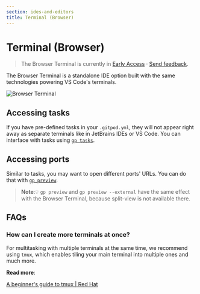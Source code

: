 ```yaml
---
section: ides-and-editors
title: Terminal (Browser)
---
```


<script context="module">
  export const prerender = true;
  import Keybind from "$lib/components/keybind.svelte";
</script>

# Terminal (Browser)

> The Browser Terminal is currently in [Early Access](/docs/help/public-roadmap/release-cycle) · [Send feedback](https://github.com/gitpod-io/gitpod/issues/17724).

The Browser Terminal is a standalone IDE option built with the same technologies powering VS Code's terminals.

![Browser Terminal](../../../static/images/docs/browser-terminal.png)

## Accessing tasks

If you have pre-defined tasks in your `.gitpod.yml`, they will not appear right away as separate terminals like in JetBrains IDEs or VS Code. You can interface with tasks using [`gp tasks`](/docs/references/gitpod-cli#tasks).

## Accessing ports

Similar to tasks, you may want to open different ports' URLs. You can do that with [`gp preview`](/docs/references/gitpod-cli#preview).

> **Note**:💡 `gp preview` and `gp preview --external` have the same effect with the Browser Terminal, because split-view is not available there.

## FAQs

### How can I create more terminals at once?

For multitasking with multiple terminals at the same time, we recommend using `tmux`, which enables tiling your main terminal into multiple ones and much more.

**Read more**:

[A beginner's guide to tmux | Red Hat](https://www.redhat.com/sysadmin/introduction-tmux-linux)

